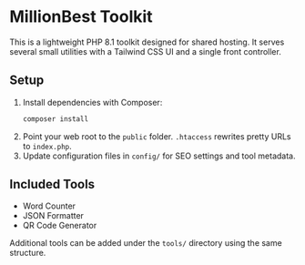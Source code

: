 # MillionBest Toolkit

This is a lightweight PHP 8.1 toolkit designed for shared hosting. It serves several small utilities with a Tailwind CSS UI and a single front controller.

## Setup
1. Install dependencies with Composer:
   ```bash
   composer install
   ```
2. Point your web root to the `public` folder. `.htaccess` rewrites pretty URLs to `index.php`.
3. Update configuration files in `config/` for SEO settings and tool metadata.

## Included Tools
- Word Counter
- JSON Formatter
- QR Code Generator

Additional tools can be added under the `tools/` directory using the same structure.
